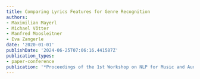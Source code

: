 ```yaml
---
title: Comparing Lyrics Features for Genre Recognition
authors:
- Maximilian Mayerl
- Michael Vötter
- Manfred Moosleitner
- Eva Zangerle
date: '2020-01-01'
publishDate: '2024-06-25T07:06:16.441587Z'
publication_types:
- paper-conference
publication: '*Proceedings of the 1st Workshop on NLP for Music and Audio (NLP4MusA)*'
---
```

